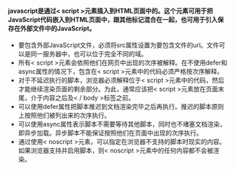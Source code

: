 #### javascript是通过< script >元素插入到HTML页面中的。这个元素可用于把JavaScript代码嵌入到HTML页面中，跟其他标记混合在一起，也可用于引入保存在外部文件中的JavaScript。
- 要包含外部JavaScript文件，必须将src属性设置为要包含文件的url。文件可以是同一服务器中，也可以位于完全不同的域。
- 所有< script >元素会依照他们在网页中出现的次序被解释。在不使用defer和async属性的情况下，包含在< script >元素中的代码必须严格按次序解释。
- 对于不延迟执行的脚本，浏览器必须解释位于< script >元素中的代码，然后才能继续渲染页面的剩余部分。为此，通常应该把< script >元素放在页面末尾，介于内容之后及< / body >标签之前。
- 可以使用defer属性把脚本推迟到文档渲染完毕之后再执行。推迟的脚本原则上按照他们被列出来的次序执行。
- 可以使用async属性表示脚本不需要等待其他脚本，同时也不堵塞文档渲染，即异步加载。异步脚本不能保证按照他们在页面中出现的次序执行。
- 通过使用< noscript >元素，可以指定在浏览器不支持的脚本时现实的内容。如果浏览器支持并启用脚本，则< noscript >元素中的任何内容都不会被渲染。